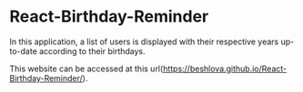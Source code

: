 # React-Birthday-Reminder

In this application, a list of users is displayed with their respective years up-to-date according to their birthdays.

This website can be accessed at this url(https://beshlova.github.io/React-Birthday-Reminder/).
